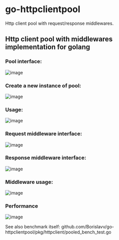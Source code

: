 # go-httpclientpool
 Http client pool with request/response middlewares.

## Http client pool with middlewares implementation for golang

### Pool interface:
![image](https://github.com/Borislavv/go-httpclientpool/assets/50691459/fa542d96-e334-44d5-a7d0-b1cf3f8a1abe)


### Create a new instance of pool:
![image](https://github.com/Borislavv/go-httpclientpool/assets/50691459/20fee9c8-8411-4f3f-a9d2-4d047637e2fe)

### Usage: 
![image](https://github.com/Borislavv/go-httpclientpool/assets/50691459/59213b73-9a7f-4257-b39b-4b0957589075)

### Request middleware interface:
![image](https://github.com/Borislavv/go-httpclientpool/assets/50691459/a102b236-934d-4c1a-9e8c-4dd8647c8719)

### Response middleware interface:
![image](https://github.com/Borislavv/go-httpclientpool/assets/50691459/24689b78-fd85-4f1e-b033-4ed03b522114)


### Middleware usage:
![image](https://github.com/Borislavv/go-httpclientpool/assets/50691459/89a28268-79dd-41b9-a686-e84b0cf4e7ea)


### Performance
![image](https://github.com/Borislavv/go-httpclientpool/assets/50691459/14d639ca-eee7-4534-ab13-89a348b58351)

See also benchmark itself: github.com/Borislavv/go-httpclientpool/pkg/httpclient/pooled_bench_test.go
